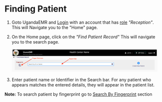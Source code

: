 # Finding Patient

1. Goto UgandaEMR and [Login](https://github.com/METS-Programme/ugandaemr-usermanual/tree/1fbbe0b2801ddccebeb5041ed0f406697a3b1f0a/login.md) with an account that has [role](https://github.com/METS-Programme/ugandaemr-usermanual/tree/1fbbe0b2801ddccebeb5041ed0f406697a3b1f0a/point-of-care-poc/installation-and-configuration/roles.md) _"Reception"_. This will Navigate you to the "Home" page.
2. On the Home page, click on the _"Find Patient Record"_ This will navigate you to the search page.

   ![Search Page](../images/poc_search_patient_page.png)

3. Enter patient name or Identifier in the Search bar. For any patient who appears matches the entered details, they will  appear in the patient list. 

**Note:** To search patient by fingerprint go to [Search By Fingerprint](../fingerprint/search_add_patient_fingerprint.md#search-by-fingerprint) section

